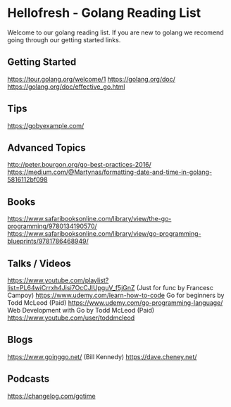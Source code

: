 # Hellofresh - Golang Reading List

Welcome to our golang reading list. If you are new to golang we recomend going through our getting started links.

## Getting Started
https://tour.golang.org/welcome/1
https://golang.org/doc/
https://golang.org/doc/effective_go.html

## Tips
https://gobyexample.com/

## Advanced Topics
http://peter.bourgon.org/go-best-practices-2016/
https://medium.com/@Martynas/formatting-date-and-time-in-golang-5816112bf098

## Books
https://www.safaribooksonline.com/library/view/the-go-programming/9780134190570/
https://www.safaribooksonline.com/library/view/go-programming-blueprints/9781786468949/

## Talks / Videos
https://www.youtube.com/playlist?list=PL64wiCrrxh4Jisi7OcCJIUpguV_f5jGnZ (Just for func by Francesc Campoy) 
https://www.udemy.com/learn-how-to-code Go for beginners by Todd McLeod  (Paid) 
https://www.udemy.com/go-programming-language/ Web Development with Go by Todd McLeod (Paid) 
https://www.youtube.com/user/toddmcleod 

## Blogs 
https://www.goinggo.net/ (Bill Kennedy)
https://dave.cheney.net/ 

## Podcasts
https://changelog.com/gotime 

